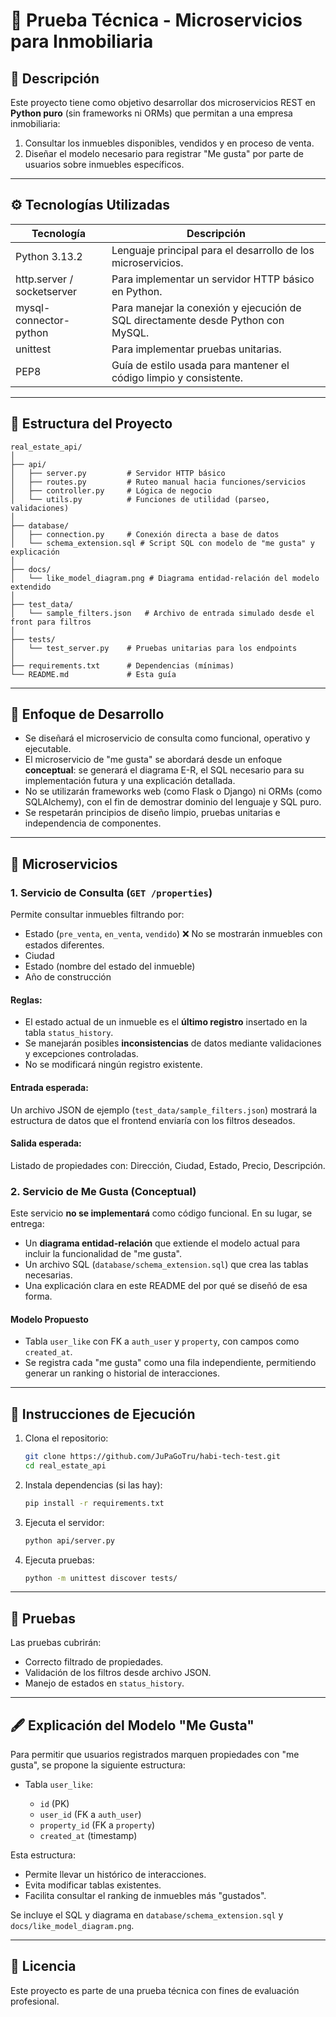 # 🏨 Prueba Técnica - Microservicios para Inmobiliaria

## 📌 Descripción

Este proyecto tiene como objetivo desarrollar dos microservicios REST en **Python puro** (sin frameworks ni ORMs) que permitan a una empresa inmobiliaria:

1. Consultar los inmuebles disponibles, vendidos y en proceso de venta.
2. Diseñar el modelo necesario para registrar "Me gusta" por parte de usuarios sobre inmuebles específicos.

---

## ⚙️ Tecnologías Utilizadas

| Tecnología                         | Descripción                                                            |
| ---------------------------------- | ---------------------------------------------------------------------- |
| Python 3.13.2                         | Lenguaje principal para el desarrollo de los microservicios.           |
| http.server / socketserver         | Para implementar un servidor HTTP básico en Python.                    |
| mysql-connector-python | Para manejar la conexión y ejecución de SQL directamente desde Python con MySQL. |
| unittest                           | Para implementar pruebas unitarias.                                    |
| PEP8                               | Guía de estilo usada para mantener el código limpio y consistente.     |

---

## 🧱 Estructura del Proyecto

```
real_estate_api/
│
├── api/
│   ├── server.py         # Servidor HTTP básico
│   ├── routes.py         # Ruteo manual hacia funciones/servicios
│   ├── controller.py     # Lógica de negocio
│   └── utils.py          # Funciones de utilidad (parseo, validaciones)
│
├── database/
│   ├── connection.py     # Conexión directa a base de datos 
│   └── schema_extension.sql # Script SQL con modelo de "me gusta" y explicación
│
├── docs/
│   └── like_model_diagram.png # Diagrama entidad-relación del modelo extendido
│
├── test_data/
│   └── sample_filters.json   # Archivo de entrada simulado desde el front para filtros
│
├── tests/
│   └── test_server.py    # Pruebas unitarias para los endpoints
│
├── requirements.txt      # Dependencias (mínimas)
└── README.md             # Esta guía
```

---

## 🧠 Enfoque de Desarrollo

* Se diseñará el microservicio de consulta como funcional, operativo y ejecutable.
* El microservicio de "me gusta" se abordará desde un enfoque **conceptual**: se generará el diagrama E-R, el SQL necesario para su implementación futura y una explicación detallada.
* No se utilizarán frameworks web (como Flask o Django) ni ORMs (como SQLAlchemy), con el fin de demostrar dominio del lenguaje y SQL puro.
* Se respetarán principios de diseño limpio, pruebas unitarias e independencia de componentes.

---

## 📌 Microservicios

### 1. Servicio de Consulta (`GET /properties`)

Permite consultar inmuebles filtrando por:

* Estado (`pre_venta`, `en_venta`, `vendido`) ❌ No se mostrarán inmuebles con estados diferentes.
* Ciudad
* Estado (nombre del estado del inmueble)
* Año de construcción

#### Reglas:

* El estado actual de un inmueble es el **último registro** insertado en la tabla `status_history`.
* Se manejarán posibles **inconsistencias** de datos mediante validaciones y excepciones controladas.
* No se modificará ningún registro existente.

#### Entrada esperada:

Un archivo JSON de ejemplo (`test_data/sample_filters.json`) mostrará la estructura de datos que el frontend enviaría con los filtros deseados.

#### Salida esperada:

Listado de propiedades con: Dirección, Ciudad, Estado, Precio, Descripción.

### 2. Servicio de Me Gusta (**Conceptual**)

Este servicio **no se implementará** como código funcional. En su lugar, se entrega:

* Un **diagrama entidad-relación** que extiende el modelo actual para incluir la funcionalidad de "me gusta".
* Un archivo SQL (`database/schema_extension.sql`) que crea las tablas necesarias.
* Una explicación clara en este README del por qué se diseñó de esa forma.

#### Modelo Propuesto

* Tabla `user_like` con FK a `auth_user` y `property`, con campos como `created_at`.
* Se registra cada "me gusta" como una fila independiente, permitiendo generar un ranking o historial de interacciones.

---

## 🚀 Instrucciones de Ejecución

1. Clona el repositorio:

   ```bash
   git clone https://github.com/JuPaGoTru/habi-tech-test.git
   cd real_estate_api
   ```

2. Instala dependencias (si las hay):

   ```bash
   pip install -r requirements.txt
   ```

3. Ejecuta el servidor:

   ```bash
   python api/server.py
   ```

4. Ejecuta pruebas:

   ```bash
   python -m unittest discover tests/
   ```

---

## 🧪 Pruebas

Las pruebas cubrirán:

* Correcto filtrado de propiedades.
* Validación de los filtros desde archivo JSON.
* Manejo de estados en `status_history`.

---

## 🖋️ Explicación del Modelo "Me Gusta"

Para permitir que usuarios registrados marquen propiedades con "me gusta", se propone la siguiente estructura:

* Tabla `user_like`:

  * `id` (PK)
  * `user_id` (FK a `auth_user`)
  * `property_id` (FK a `property`)
  * `created_at` (timestamp)

Esta estructura:

* Permite llevar un histórico de interacciones.
* Evita modificar tablas existentes.
* Facilita consultar el ranking de inmuebles más "gustados".

Se incluye el SQL y diagrama en `database/schema_extension.sql` y `docs/like_model_diagram.png`.

---

## 🧾 Licencia

Este proyecto es parte de una prueba técnica con fines de evaluación profesional.
